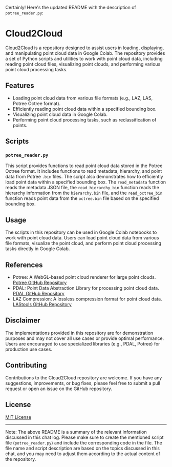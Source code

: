 Certainly! Here's the updated README with the description of `potree_reader.py`:

# Cloud2Cloud

Cloud2Cloud is a repository designed to assist users in loading, displaying, and manipulating point cloud data in Google Colab. The repository provides a set of Python scripts and utilities to work with point cloud data, including reading point cloud files, visualizing point clouds, and performing various point cloud processing tasks.

## Features

- Loading point cloud data from various file formats (e.g., LAZ, LAS, Potree Octree format).
- Efficiently reading point cloud data within a specified bounding box.
- Visualizing point cloud data in Google Colab.
- Performing point cloud processing tasks, such as reclassification of points.

## Scripts

### `potree_reader.py`

This script provides functions to read point cloud data stored in the Potree Octree format. It includes functions to read metadata, hierarchy, and point data from Potree `.bin` files. The script also demonstrates how to efficiently load point data within a specified bounding box. The `read_metadata` function reads the metadata JSON file, the `read_hierarchy_bin` function reads the hierarchy information from the `hierarchy.bin` file, and the `read_octree_bin` function reads point data from the `octree.bin` file based on the specified bounding box.

## Usage

The scripts in this repository can be used in Google Colab notebooks to work with point cloud data. Users can load point cloud data from various file formats, visualize the point cloud, and perform point cloud processing tasks directly in Google Colab.

## References

- Potree: A WebGL-based point cloud renderer for large point clouds. [Potree GitHub Repository](https://github.com/potree/potree)
- PDAL: Point Data Abstraction Library for processing point cloud data. [PDAL GitHub Repository](https://github.com/PDAL/PDAL)
- LAZ Compression: A lossless compression format for point cloud data. [LAStools GitHub Repository](https://github.com/LAStools/LAStools/tree/master/LASzip)

## Disclaimer

The implementations provided in this repository are for demonstration purposes and may not cover all use cases or provide optimal performance. Users are encouraged to use specialized libraries (e.g., PDAL, Potree) for production use cases.

## Contributing

Contributions to the Cloud2Cloud repository are welcome. If you have any suggestions, improvements, or bug fixes, please feel free to submit a pull request or open an issue on the GitHub repository.

## License

[MIT License](LICENSE)

---

Note: The above README is a summary of the relevant information discussed in this chat log. Please make sure to create the mentioned script file (`potree_reader.py`) and include the corresponding code in the file. The file name and script description are based on the topics discussed in this chat, and you may need to adjust them according to the actual content of the repository.
